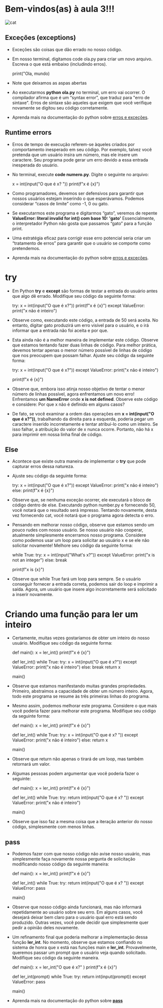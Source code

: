 # Bem-vindos(as) à aula 3!!!

![cat](https://user-images.githubusercontent.com/98218660/190912063-634fd535-7490-476c-9993-470b7c46699f.gif)

## Exceções (exceptions)

* Exceções são coisas que dão errado no nosso código.

* Em nosso terminal, digitamos code ola.py para criar um novo arquivo. Escreva o que está embaixo (includindo erros).

    print("Ola, mundo)

* Note que deixamos as aspas abertas

* Ao executarmos **python ola.py** no terminal, um erro vai ocorrer. O compilador afirma que é um “syntax error”, que traduz para "erro de sintaxe". Erros de sintaxe são aqueles que exigem que você verifique novamente se digitou seu código corretamente.

* Aprenda mais na documentação do python sobre [erros e exceções](https://docs.python.org/pt-br/3/tutorial/errors.html).

## Runtime errors

* Erros de tempo de execução referem-se àqueles criados por comportamento inesperado em seu código. Por exemplo, talvez você pretenda que um usuário insira um número, mas ele insere um caractere. Seu programa pode gerar um erro devido a essa entrada inesperada do usuário.

* No terminal, execute **code numero.py**. Digite o seguinte no arquivo:

    x = int(input("O que é x? "))
    print(f"x é {x}")

* Como programadores, devemos ser defensivos para garantir que nossos usuários estejam inserindo o que esperávamos. Podemos considerar “casos de limite” como -1, 0 ou gato.

* Se executarmos este programa e digitarmos “gato”, veremos de repente **ValueError: literal invalid for int() com base 10: 'gato'** Essencialmente, o interpretador Python não gosta que passamos “gato” para a função print.

* Uma estratégia eficaz para corrigir esse erro potencial seria criar um “tratamento de erros” para garantir que o usuário se comporte como pretendemos.

* Aprenda mais na documentação do python sobre [erros e exceções](https://docs.python.org/pt-br/3/tutorial/errors.html).

# **try**

* Em Python **try** e **except** são formas de testar a entrada do usuário antes que algo dê errado. Modifique seu código da seguinte forma:

    try:
        x = int(input("O que é x?"))
        print(f"x é {x}")
    except ValueError:
        print("x não é inteiro")

* Observe como, executando este código, a entrada de 50 será aceita. No entanto, digitar gato produzirá um erro visível para o usuário, e o irá informar que a entrada não foi aceita e por que.

* Esta ainda não é a melhor maneira de implementar este código. Observe que estamos tentando fazer duas linhas de código. Para melhor prática, devemos tentar apenas o menor número possível de linhas de código que nos preocupem que possam falhar. Ajuste seu código da seguinte forma:

    try:
        x = int(input("O que é x?"))
    except ValueError:
        print("x não é inteiro")
    
    print(f"x é {x}")

* Observe que, embora isso atinja nosso objetivo de tentar o menor número de linhas possível, agora enfrentamos um novo erro! Enfrentamos **um NameError** onde **x is not defined**. Observe este código e considere: Por que x não é definido em alguns casos?

* De fato, se você examinar a ordem das operações em **x = int(input("O que é x?"))**, trabalhando da direita para a esquerda, poderia pegar um caractere inserido incorretamente e tentar atribuí-lo como um inteiro. Se isso falhar, a atribuição do valor de x nunca ocorre. Portanto, não há x para imprimir em nossa linha final de código.

## **Else**

* Acontece que existe outra maneira de implementar o **try** que pode capturar erros dessa natureza.

* Ajuste seu código da seguinte forma:

    try:
        x = int(input("O que é x?"))
    except ValueError:
        print("x não é inteiro")
    else:
        print(f"x é {x}")

* Observe que, se nenhuma exceção ocorrer, ele executará o bloco de código dentro de else. Executando python number.py e fornecendo 50, você notará que o resultado será impresso. Tentando novamente, desta vez fornecendo cat, você notará que o programa agora detecta o erro.

* Pensando em melhorar nosso código, observe que estamos sendo um pouco rudes com nosso usuário. Se nosso usuário não cooperar, atualmente simplesmente encerramos nosso programa. Considere como podemos usar um loop para solicitar ao usuário x e se ele não solicitar novamente! Melhore seu código da seguinte forma:

    while True:
        try:
            x = int(input("What's x?"))
        except ValueError:
            print("x is not an integer")
        else:
            break

    print(f"x is {x}")

* Observe que while True fará um loop para sempre. Se o usuário conseguir fornecer a entrada correta, podemos sair do loop e imprimir a saída. Agora, um usuário que insere algo incorretamente será solicitado a inserir novamente.

# Criando uma função para ler um inteiro

* Certamente, muitas vezes gostaríamos de obter um inteiro do nosso usuário. Modifique seu código da seguinte forma:

    def main():
        x = ler_int()
        print(f"x é {x}")


    def ler_int()
        while True:
            try:
                x = int(input("O que é x?"))
            except ValueError:
                print("x não é inteiro")
            else:
                break
        return x


    main()

* Observe que estamos manifestando muitas grandes propriedades. Primeiro, abstraímos a capacidade de obter um número inteiro. Agora, todo este programa se resume às três primeiras linhas do programa.

* Mesmo assim, podemos melhorar este programa. Considere o que mais você poderia fazer para melhorar este programa. Modifique seu código da seguinte forma:

    def main():
        x = ler_int()
        print(f"x é {x}")


    def ler_int()
        while True:
            try:
                x = int(input("O que é x? "))
            except ValueError:
                print("x não é inteiro")
            else:
                return x


    main()

* Observe que return não apenas o tirará de um loop, mas também retornará um valor.

* Algumas pessoas podem argumentar que você poderia fazer o seguinte:

    def main():
        x = ler_int()
        print(f"x é {x}")


    def ler_int()
        while True:
            try:
                return int(input("O que é x? "))
            except ValueError:
                print("x não é inteiro")

    main()

* Observe que isso faz a mesma coisa que a iteração anterior do nosso código, simplesmente com menos linhas.

## **pass**

* Podemos fazer com que nosso código não avise nosso usuário, mas simplesmente faça novamente nossa pergunta de solicitação modificando nosso código da seguinte maneira:

    def main():
        x = ler_int()
        print(f"x é {x}")


    def ler_int()
        while True:
            try:
                return int(input("O que é x? "))
            except ValueError:
                pass

    main()

* Observe que nosso código ainda funcionará, mas não informará repetidamente ao usuário sobre seu erro. Em alguns casos, você desejará deixar bem claro para o usuário qual erro está sendo produzido. Outras vezes, você pode decidir que simplesmente quer pedir a opinião deles novamente.

* Um refinamento final que poderia melhorar a implementação dessa função **ler_int**. No momento, observe que estamos confiando no sistema de honra que x está nas funções main e **ler_int**. Provavelmente, queremos passar um prompt que o usuário veja quando solicitado. Modifique seu código da seguinte maneira.

    def main():
        x = ler_int("O que é x?" )
        print(f"x é {x}")


    def ler_int(prompt)
        while True:
            try:
                return int(input(prompt))
            except ValueError:
                pass

    main()

* Aprenda mais na documentação do python sobre [**pass**](https://docs.python.org/pt-br/3/tutorial/controlflow.html#pass-statements)
